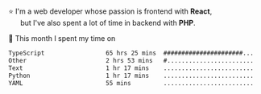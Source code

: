 ⭐ I'm a web developer whose passion is frontend with <b>React</b>,<br/>
&nbsp; &nbsp; &nbsp; but I've also spent a lot of time in backend with <b>PHP</b>.

📅 This month I spent my time on

<!--START_SECTION:waka-->

```txt
TypeScript                 65 hrs 25 mins  ######################...   86.06 %
Other                      2 hrs 53 mins   #........................   03.81 %
Text                       1 hr 17 mins    .........................   01.70 %
Python                     1 hr 17 mins    .........................   01.69 %
YAML                       55 mins         .........................   01.21 %
```

<!--END_SECTION:waka-->
